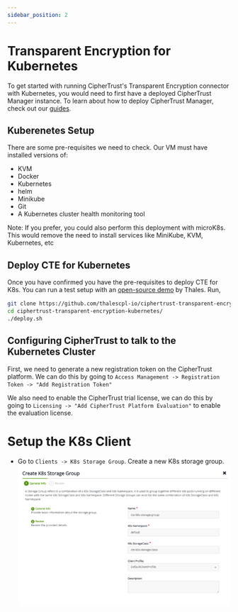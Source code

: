 ```yaml
---
sidebar_position: 2
---
```


# Transparent Encryption for Kubernetes

To get started with running CipherTrust's Transparent Encryption connector with Kubernetes, you would need to first have a deployed CipherTrust Manager instance. To learn about how to deploy CipherTrust Manager, check out our [guides](../deploy/azure.mdx).

## Kuberenetes Setup
There are some pre-requisites we need to check. Our VM must have installed versions of:
* KVM
* Docker
* Kubernetes
* helm
* Minikube
* Git
* A Kubernetes cluster health monitoring tool

Note: If you prefer, you could also perform this deployment with microK8s. This would remove the need to install services like MiniKube, KVM, Kubernetes, etc

## Deploy CTE for Kubernetes
Once you have confirmed you have the pre-requisites to deploy CTE for K8s. You can run a test setup with an [open-source demo](https://github.com/thalescpl-io/ciphertrust-transparent-encryption-kubernetes) by Thales. Run,

```bash
git clone https://github.com/thalescpl-io/ciphertrust-transparent-encryption-kubernetes.git
cd ciphertrust-transparent-encryption-kubernetes/
./deploy.sh
```

## Configuring CipherTrust to talk to the Kubernetes Cluster
First, we need to generate a new registration token on the CipherTrust platform. We can do this by going to `Access Management -> Registration Token -> "Add Registration Token"`

We also need to enable the CipherTrust trial license, we can do this by going to `Licensing -> "Add CipherTrust Platform Evaluation"` to enable the evaluation license.

# Setup the K8s Client
* Go to `Clients -> K8s Storage Group`. Create a new K8s storage group.
![Setup K8s Storage Group](./img/setup-k8s-storage-group.png)